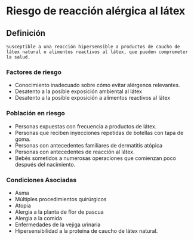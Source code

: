 # Riesgo de reacción alérgica al látex
## Definición
	Susceptible a una reacción hipersensible a productos de caucho de látex natural o alimentos reactivos al látex, que pueden comprometer la salud.

### Factores de riesgo
- Conocimiento inadecuado sobre
cómo evitar alérgenos
relevantes.
- Desatento a la posible
exposición ambiental al látex
- Desatento a la posible exposición
a alimentos reactivos al látex

### Población en riesgo
- Personas expuestas con 
frecuencia a productos de látex.   
- Personas que reciben 
inyecciones repetidas de 
botellas con tapa de goma.   
- Personas con antecedentes 
familiares de dermatitis 
atópica    
- Personas con antecedentes de 
reacción al látex.   
- Bebés sometidos a numerosas 
operaciones que comienzan 
poco después del nacimiento.  


### Condiciones Asociadas
- Asma  
- Múltiples procedimientos 
quirúrgicos  
- Atopia  
- Alergia a la planta de flor 
de pascua  
- Alergia a la comida  
- Enfermedades de la vejiga 
urinaria   
- Hipersensibilidad a la proteína 
de caucho de látex natural.

